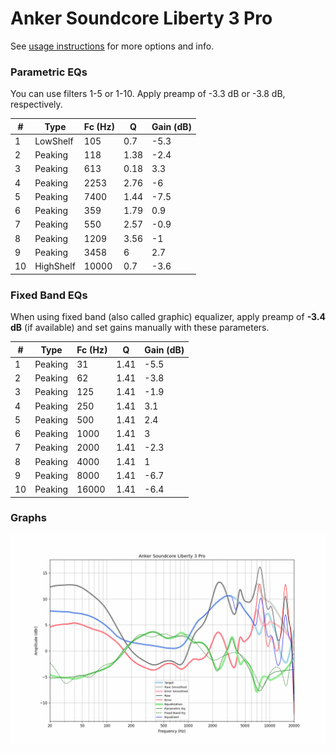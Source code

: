 # Anker Soundcore Liberty 3 Pro
See [usage instructions](https://github.com/jaakkopasanen/AutoEq#usage) for more options and info.

### Parametric EQs
You can use filters 1-5 or 1-10. Apply preamp of -3.3 dB or -3.8 dB, respectively.

|   # | Type      |   Fc (Hz) |    Q |   Gain (dB) |
|-----|-----------|-----------|------|-------------|
|   1 | LowShelf  |       105 | 0.7  |        -5.3 |
|   2 | Peaking   |       118 | 1.38 |        -2.4 |
|   3 | Peaking   |       613 | 0.18 |         3.3 |
|   4 | Peaking   |      2253 | 2.76 |        -6   |
|   5 | Peaking   |      7400 | 1.44 |        -7.5 |
|   6 | Peaking   |       359 | 1.79 |         0.9 |
|   7 | Peaking   |       550 | 2.57 |        -0.9 |
|   8 | Peaking   |      1209 | 3.56 |        -1   |
|   9 | Peaking   |      3458 | 6    |         2.7 |
|  10 | HighShelf |     10000 | 0.7  |        -3.6 |

### Fixed Band EQs
When using fixed band (also called graphic) equalizer, apply preamp of **-3.4 dB** (if available) and set gains manually with these parameters.

|   # | Type    |   Fc (Hz) |    Q |   Gain (dB) |
|-----|---------|-----------|------|-------------|
|   1 | Peaking |        31 | 1.41 |        -5.5 |
|   2 | Peaking |        62 | 1.41 |        -3.8 |
|   3 | Peaking |       125 | 1.41 |        -1.9 |
|   4 | Peaking |       250 | 1.41 |         3.1 |
|   5 | Peaking |       500 | 1.41 |         2.4 |
|   6 | Peaking |      1000 | 1.41 |         3   |
|   7 | Peaking |      2000 | 1.41 |        -2.3 |
|   8 | Peaking |      4000 | 1.41 |         1   |
|   9 | Peaking |      8000 | 1.41 |        -6.7 |
|  10 | Peaking |     16000 | 1.41 |        -6.4 |

### Graphs
![](./Anker%20Soundcore%20Liberty%203%20Pro.png)
